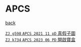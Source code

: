 # APCS
[back](..)  

[`ZJ g598` `APCS 2021 11 pD` 真假子圖](/codesp/docs/ZJ_g598)  
[`ZJ k734` `APCS 2023 06 PD` 開啟寶盒](/codesp/docs/ZJ_k734)  
